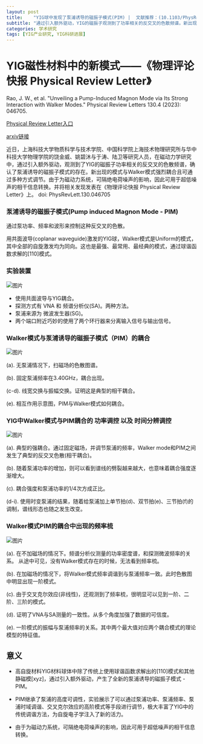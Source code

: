 ```yaml
---
layout: post
title:    "YIG球中发现了泵浦诱导的磁振子模式(PIM) |  文献推荐：(10.1103/PhysRevLett.130.046705)"
subtitle: "通过引入额外驱动，YIG的磁振子观测到了功率相关的反交叉的色散频谱。新出现的模式与Walker模式强烈耦合且可通过多种方式调节，由于为磁动力系统，可隔绝电荷噪声的影响，因此可用于超低噪声的相干信息转换。"
categories: 学术研究
tags: [YIG产业研究, YIG科研进展]
---
```


# YIG磁性材料中的新模式——《物理评论快报 Physical Review Letter》

Rao, J. W., et al. "Unveiling a Pump-Induced Magnon Mode via Its Strong Interaction with Walker Modes." Physical Review Letters 130.4 (2023): 046705.

[Physical Review Letter入口](https://journals.aps.org/prl/abstract/10.1103/PhysRevLett.130.046705)

[arxiv链接](https://arxiv.org/pdf/2204.04590.pdf)

近日，上海科技大学物质科学与技术学院、中国科学院上海技术物理研究所与华中科技大学物理学院的饶金威、姚碧沐与于涛、陆卫等研究人员，在磁动力学研究中，通过引入额外驱动，观测到了YIG的磁振子功率相关的反交叉的色散频谱，确认了泵浦诱导的磁振子模式的存在。新出现的模式与Walker模式强烈耦合且可通过多种方式调节。由于为磁动力系统，可隔绝电荷噪声的影响，因此可用于超低噪声的相干信息转换。并将相关发现发表在《物理评论快报 Physical Review Letter》上。
doi: PhysRevLett.130.046705

### 泵浦诱导的磁振子模式(Pump induced Magnon Mode - PIM)

通过泵功率、频率和波形来控制这种反交叉的色散。

用共面波导(coplanar waveguide)激发的YIG球，Walker模式是Uniform的模式，其中全部的自旋激发均为同向。这也是最强、最常用、最经典的模式，通过球谐函数求解的[110]模式。

### 实验装置

![图片](/YIGdata/assets/images/YIG/PhysRevLett.130.046705/1.png)

* 使用共面波导与YIG耦合。
* 探测方式有 VNA 和 频谱分析仪(SA)。两种方法。
* 泵浦来源为 微波发生器(SG)。
* 两个端口附近巧妙的使用了两个环行器来分离输入信号与输出信号。

### Walker模式与泵浦诱导的磁振子模式（PIM）的耦合

![图片](/YIGdata/assets/images/YIG/PhysRevLett.130.046705/2.png)

(a). 无泵浦情况下，扫磁场的色散图谱。

(b). 固定泵浦频率在3.40GHz，耦合出现。

(c-d). 线宽交换与振幅交换。证明这是典型的相干耦合。

(e). 相互作用示意图，PIM与Walker模式如何耦合。


### YIG中Walker模式与PIM耦合的 功率调控 以及 时间分辨调控

![图片](/YIGdata/assets/images/YIG/PhysRevLett.130.046705/3.png)

(a). 典型的强耦合。通过固定磁场，并调节泵浦的频率，Walker mode和PIM之间发生了典型的反交叉色散(相干耦合)。

(b). 随着泵浦功率的增加，则可以看到谱线的劈裂越来越大，也意味着耦合强度逐渐增大。

(c). 耦合强度和泵浦功率的1/4次方成正比。

(d-i). 使用时变泵浦的结果，随着给泵浦加上单节拍(d)、双节拍(e)、三节拍(f)的调制，谱线形态也随之发生改变。

### Walker模式PIM的耦合中出现的频率梳

![图片](/YIGdata/assets/images/YIG/PhysRevLett.130.046705/4.png)

(a). 在不加磁场的情况下。频谱分析仪测量的功率密度谱，和探测微波频率的关系。 从途中可见，没有Walker模式存在的时候，无法看到频率梳。

(b). 在加磁场的情况下，将Walker模式频率调谐到与泵浦频率一致。此时色散图中明显出现一阶模式。

(c). 由于交叉克尔效应(非线性)，还观测到了频率梳，很明显可以见到一阶、二阶、三阶的模式。

(d). 证明了VNA与SA测量的一致性。从多个角度加强了数据的可信度。

(e). 一阶模式的振幅与泵浦频率的关系。其中两个最大值对应两个耦合模式的理论模型的特征值。

## 意义

* 高自旋材料YIG材料球体中除了传统上使用球谐函数求解出的[110]模式和其他静磁模[xyz]，通过引入额外驱动，产生了全新的泵浦诱导的磁振子模式 - PIM。

* PIM继承了泵浦的高度可调性，实验展示了可以通过泵浦功率、泵浦频率、泵浦时域调谐、交叉克尔效应的高阶模式等手段进行调节，极大丰富了YIG中的传统调谐方法，为自旋电子学注入了新的活力。

* 由于为磁动力系统，可隔绝电荷噪声的影响，因此可用于超低噪声的相干信息转换。